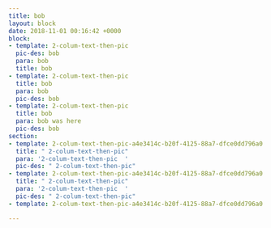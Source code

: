 ```yaml
---
title: bob
layout: block
date: 2018-11-01 00:16:42 +0000
block:
- template: 2-colum-text-then-pic
  pic-des: bob
  para: bob
  title: bob
- template: 2-colum-text-then-pic
  title: bob
  para: bob
  pic-des: bob
- template: 2-colum-text-then-pic
  title: bob
  para: bob was here
  pic-des: bob
section:
- template: 2-colum-text-then-pic-a4e3414c-b20f-4125-88a7-dfce0dd796a0
  title: " 2-colum-text-then-pic"
  para: '2-colum-text-then-pic  '
  pic-des: " 2-colum-text-then-pic"
- template: 2-colum-text-then-pic-a4e3414c-b20f-4125-88a7-dfce0dd796a0
  title: " 2-colum-text-then-pic"
  para: '2-colum-text-then-pic  '
  pic-des: " 2-colum-text-then-pic"
- template: 2-colum-text-then-pic-a4e3414c-b20f-4125-88a7-dfce0dd796a0

---
```

